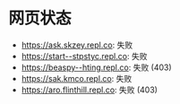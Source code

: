 # 网页状态
- https://ask.skzey.repl.co: 失败
- https://start--stpstyc.repl.co: 失败
- https://beaspy--hting.repl.co: 失败 (403)
- https://sak.kmco.repl.co: 失败
- https://aro.flinthill.repl.co: 失败 (403)
